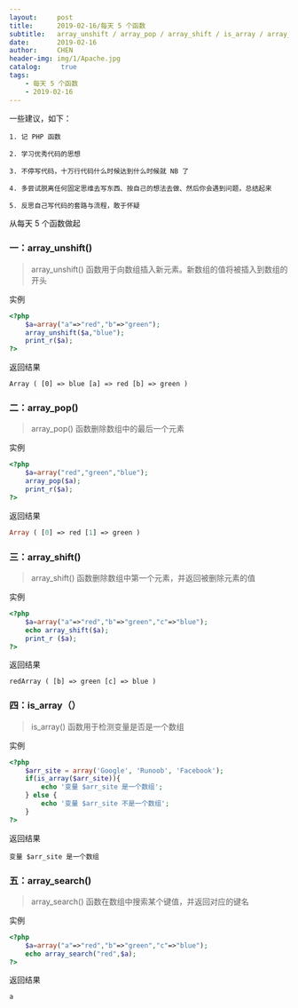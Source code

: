 ```yaml
---
layout:     post
title:      2019-02-16/每天 5 个函数
subtitle:   array_unshift / array_pop / array_shift / is_array / array_search
date:       2019-02-16
author:     CHEN
header-img: img/1/Apache.jpg
catalog: 	 true
tags:
    - 每天 5 个函数
    - 2019-02-16
---
```

一些建议，如下：
```
1. 记 PHP 函数

2. 学习优秀代码的思想

3. 不停写代码，十万行代码什么时候达到什么时候就 NB 了

4. 多尝试脱离任何固定思维去写东西、按自己的想法去做、然后你会遇到问题，总结起来

5. 反思自己写代码的套路与流程，敢于怀疑
```
从每天 5 个函数做起

### 一：array_unshift()
> array_unshift() 函数用于向数组插入新元素。新数组的值将被插入到数组的开头

实例
```php
<?php
    $a=array("a"=>"red","b"=>"green");
    array_unshift($a,"blue");
    print_r($a);
?>
```
返回结果
```
Array ( [0] => blue [a] => red [b] => green )
```
### 二：array_pop()
> array_pop() 函数删除数组中的最后一个元素

实例
```php
<?php
    $a=array("red","green","blue");
    array_pop($a);
    print_r($a);
?>
```
返回结果
``` php
Array ( [0] => red [1] => green )
```

### 三：array_shift()
> array_shift() 函数删除数组中第一个元素，并返回被删除元素的值

实例
```php
<?php
    $a=array("a"=>"red","b"=>"green","c"=>"blue");
    echo array_shift($a);
    print_r ($a);
?>
```
返回结果
```
redArray ( [b] => green [c] => blue )
```

### 四：is_array（）
> is_array() 函数用于检测变量是否是一个数组

实例
```php
<?php
    $arr_site = array('Google', 'Runoob', 'Facebook');
    if(is_array($arr_site)){
        echo '变量 $arr_site 是一个数组';
    } else {
        echo '变量 $arr_site 不是一个数组';
    }
?>
```
返回结果
```
变量 $arr_site 是一个数组
```
### 五：array_search()
> array_search() 函数在数组中搜索某个键值，并返回对应的键名

实例
```php
<?php
    $a=array("a"=>"red","b"=>"green","c"=>"blue");
    echo array_search("red",$a);
?>
```
返回结果
```angular2html
a
```